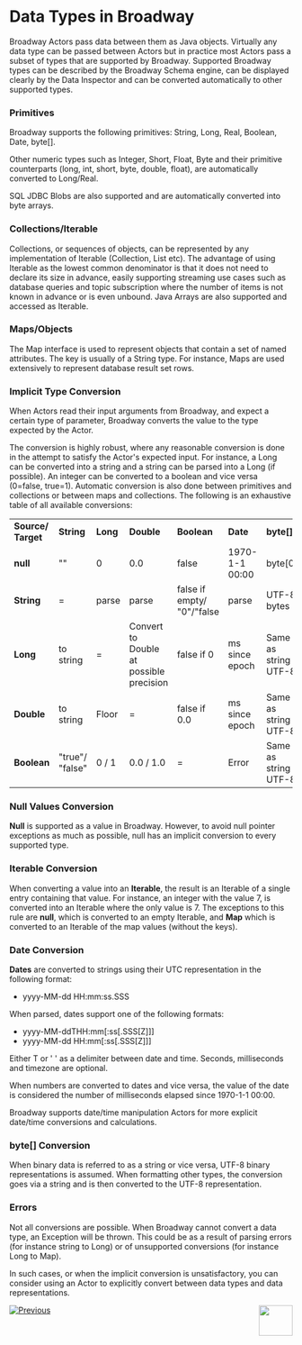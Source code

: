 # Data Types in Broadway

Broadway Actors pass data between them as Java objects. Virtually any data type can be passed between Actors but in practice most Actors pass a subset of types that are supported by Broadway.  Supported Broadway types can be described by the Broadway Schema engine, can be displayed clearly by the Data Inspector and can be converted automatically to other supported types.

### Primitives

Broadway supports the following primitives: String, Long, Real, Boolean, Date, byte[].

Other numeric types such as Integer, Short, Float, Byte and their primitive counterparts (long, int, short, byte, double, float), are automatically converted to Long/Real.

SQL JDBC Blobs are also supported and are automatically converted into byte arrays.


### Collections/Iterable

Collections, or sequences of objects, can be represented by any implementation of Iterable (Collection, List etc). The advantage of using Iterable as the lowest common denominator is that it does not need to declare its size in advance, easily supporting streaming use cases such as database queries and topic subscription where the number of items is not known in advance or is even unbound.
Java Arrays are also supported and accessed as Iterable.


### Maps/Objects

The Map interface is used to represent objects that contain a set of named attributes. The key is usually of a String type. For instance, Maps are used extensively to represent database result set rows.


### Implicit Type Conversion

When Actors read their input arguments from Broadway, and expect a certain type of parameter, Broadway converts the value to the type expected by the Actor.

The conversion is highly robust, where any reasonable conversion is done in the attempt to satisfy the Actor's expected input. For instance, a Long can be converted into a string and a string can be parsed into a Long (if possible). An integer can be converted to a boolean and vice versa (0=false, true=1). Automatic conversion is also done between primitives and collections or between maps and collections. The following is an exhaustive table of all available conversions:

<table width="900pxl">
<tbody>
<tr>
<td><strong>Source/ Target</strong></td>
<td><strong>String</strong></td>
<td><strong>Long</strong></td>
<td><strong>Double</strong></td>
<td><strong>Boolean</strong></td>
<td><strong>Date</strong></td>
<td><strong>byte[]</strong></td>
<td><strong>Iterable</strong></td>
<td><strong>Map</strong></td>
</tr>
<tr>
<td><strong>null</strong></td>
<td>""</td>
<td>0</td>
<td>0.0</td>
<td>false</td>
<td>1970-1-1 00:00</td>
<td>byte[0]</td>
<td>Empty</td>
<td>Empty</td>
</tr>
<tr>
<td><strong>String</strong></td>
<td>=</td>
<td>parse</td>
<td>parse</td>
<td>false if empty/ "0"/"false</td>
<td>parse</td>
<td>UTF-8 bytes</td>
<td>Single entry</td>
<td>Error</td>
</tr>
<tr>
<td><strong>Long</strong></td>
<td>to string</td>
<td>=</td>
<td>Convert to Double at possible precision</td>
<td>false if 0</td>
<td>ms since epoch</td>
<td>Same as string UTF-8</td>
<td>Single entry</td>
<td>Error</td>
</tr>
<tr>
<td><strong>Double</strong></td>
<td>to string</td>
<td>Floor</td>
<td>=</td>
<td>false if 0.0</td>
<td>ms since epoch</td>
<td>Same as string UTF-8</td>
<td>Single entry</td>
<td>Error</td>
</tr>
<tr>
<td><strong>Boolean</strong></td>
<td>"true"/ "false"</td>
<td>0 / 1</td>
<td>0.0 / 1.0</td>
<td>=</td>
<td>Error</td>
<td>Same as string UTF-8</td>
<td>Single entry</td>
<td>Error</td>
</tr>
</tbody>
</table>

### Null Values Conversion

**Null** is supported as a value in Broadway. However, to avoid null pointer exceptions as much as possible, null has an implicit conversion to every supported type.

### Iterable Conversion
When converting a value into an **Iterable**, the result is an Iterable of a single entry containing that value. For instance, an integer with the value 7, is converted into an Iterable where the only value is 7. The exceptions to this rule are **null**, which is converted to an empty Iterable, and **Map** which is converted to an Iterable of the map values (without the keys).

### Date Conversion

**Dates** are converted to strings using their UTC representation in the following format: 

* yyyy-MM-dd HH:mm:ss.SSS

When parsed, dates support one of the following formats:
-  yyyy-MM-ddTHH:mm[:ss[.SSS[Z]]]
-  yyyy-MM-dd HH:mm[:ss[.SSS[Z]]]

Either T or ' ' as a delimiter between date and time. Seconds, milliseconds and timezone are optional.

When numbers are converted to dates and vice versa, the value of the date is considered the number of milliseconds elapsed since 1970-1-1 00:00.

Broadway supports date/time manipulation Actors for more explicit date/time conversions and calculations.


### byte[] Conversion

When binary data is referred to as a string or vice versa, UTF-8 binary representations is assumed. When formatting other types, the conversion goes via a string and is then converted to the UTF-8 representation.


### Errors

Not all conversions are possible. When Broadway cannot convert a data type, an Exception will be thrown. This could be as a result of parsing errors (for instance string to Long) or of unsupported conversions (for instance Long to Map).

In such cases, or when the implicit conversion is unsatisfactory, you can consider using an Actor to explicitly convert between data types and data representations.

[![Previous](/articles/images/Previous.png)](04_built_in_actor_types.md)[<img align="right" width="60" height="54" src="/articles/images/Next.png">](06_export_actor.md)

